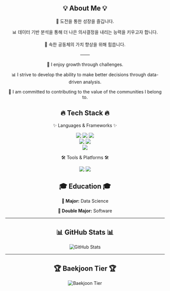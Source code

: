<div align="center">
  <div align="center">
  <h2>💡 About Me 💡</h2>
  
  <p>🚀 도전을 통한 성장을 즐깁니다.</p>
  <p>📊 데이터 기반 분석을 통해 더 나은 의사결정을 내리는 능력을 키우고자 합니다.</p>
  <p>🤝 속한 공동체의 가치 향상을 위해 힘씁니다.</p>
  
  <p>───</p>
  
  <p>🚀 I enjoy growth through challenges.</p>
  <p>📊 I strive to develop the ability to make better decisions through data-driven analysis.</p>
  <p>🤝 I am committed to contributing to the value of the communities I belong to.</p>
</div>
  <h2>🔥 Tech Stack 🔥</h2>
  <p>✨ Languages & Frameworks ✨</p>
  
  <img src="https://img.shields.io/badge/Java-007396?style=for-the-badge&logo=java&logoColor=white"> 
  <img src="https://img.shields.io/badge/C++-00599C?style=for-the-badge&logo=c%2B%2B&logoColor=white">
  <img src="https://img.shields.io/badge/Python-3776AB?style=for-the-badge&logo=python&logoColor=white"> 
  <br>
  <img src="https://img.shields.io/badge/SpringBoot-6DB33F?style=for-the-badge&logo=springboot&logoColor=white"> 
  <img src="https://img.shields.io/badge/Django-092E20?style=for-the-badge&logo=django&logoColor=white">
  <br>
  <img src="https://img.shields.io/badge/Swift-FA7343?style=for-the-badge&logo=swift&logoColor=white">

  <p>🛠️ Tools & Platforms 🛠️</p>
  <img src="https://img.shields.io/badge/GitHub-181717?style=for-the-badge&logo=github&logoColor=white">
  <img src="https://img.shields.io/badge/Git-F05032?style=for-the-badge&logo=git&logoColor=white">
</div>


<div align="center">
  <h2>🎓 Education 🎓</h2>
  <p><strong>📌 Major:</strong> Data Science</p>
  <p><strong>📌 Double Major:</strong> Software</p>
</div>

---

<div align="center">
  <h2>📊 GitHub Stats 📊</h2>
  <img src="https://github-readme-stats.vercel.app/api?username=fjqmqjrm&show_icons=true&theme=radical" alt="GitHub Stats">
</div>

---

<div align="center">
  <h2>🏆 Baekjoon Tier 🏆</h2>
     <img src="http://mazassumnida.wtf/api/v2/generate_badge?boj=fjqmqjrm" alt="Baekjoon Tier">
</div>

<!--
**fjqmqjrm/fjqmqjrm** is a ✨ _special_ ✨ repository because its `README.md` (this file) appears on your GitHub profile.

Here are some ideas to get you started:

- 🔭 I’m currently working on ...
- 🌱 I’m currently learning ...
- 👯 I’m looking to collaborate on ...
- 🤔 I’m looking for help with ...
- 💬 Ask me about ...
- 📫 How to reach me: ...
- 😄 Pronouns: ...
- ⚡ Fun fact: ...
-->
